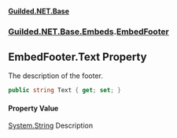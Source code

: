 #### [Guilded.NET.Base](Guilded_NET_Base.md 'Guilded.NET.Base')
### [Guilded.NET.Base.Embeds](Guilded_NET_Base.md#Guilded_NET_Base_Embeds 'Guilded.NET.Base.Embeds').[EmbedFooter](EmbedFooter.md 'Guilded.NET.Base.Embeds.EmbedFooter')
## EmbedFooter.Text Property
The description of the footer.  
```csharp
public string Text { get; set; }
```
#### Property Value
[System.String](https://docs.microsoft.com/en-us/dotnet/api/System.String 'System.String')
Description
